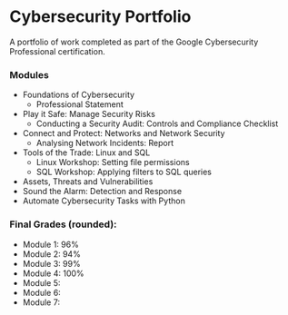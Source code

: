 # Cybersecurity Portfolio
A portfolio of work completed as part of the Google Cybersecurity Professional certification. 

### Modules 
- Foundations of Cybersecurity
  - Professional Statement 
- Play it Safe: Manage Security Risks
  - Conducting a Security Audit: Controls and Compliance Checklist
- Connect and Protect: Networks and Network Security
  - Analysing Network Incidents: Report 
- Tools of the Trade: Linux and SQL
  - Linux Workshop: Setting file permissions
  - SQL Workshop: Applying filters to SQL queries   
- Assets, Threats and Vulnerabilities
- Sound the Alarm: Detection and Response 
- Automate Cybersecurity Tasks with Python

### Final Grades (rounded): 
- Module 1: 96%
- Module 2: 94%
- Module 3: 99%
- Module 4: 100%
- Module 5: 
- Module 6: 
- Module 7: 
